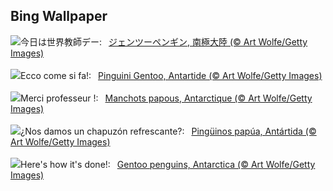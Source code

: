 ## Bing Wallpaper
![](https://www.bing.com/th?id=OHR.GentooJump_JA-JP8308957970_UHD.jpg&w=1000)今日は世界教師デー:&nbsp;&ensp;[ジェンツーペンギン, 南極大陸 (© Art Wolfe/Getty Images)](https://www.bing.com/th?id=OHR.GentooJump_JA-JP8308957970_UHD.jpg)
<br><br/>
![](https://www.bing.com/th?id=OHR.GentooJump_IT-IT0819312209_UHD.jpg&w=1000)Ecco come si fa!:&nbsp;&ensp;[Pinguini Gentoo, Antartide (© Art Wolfe/Getty Images)](https://www.bing.com/th?id=OHR.GentooJump_IT-IT0819312209_UHD.jpg)
<br><br/>
![](https://www.bing.com/th?id=OHR.GentooJump_FR-FR8699186535_UHD.jpg&w=1000)Merci professeur !:&nbsp;&ensp;[Manchots papous, Antarctique (© Art Wolfe/Getty Images)](https://www.bing.com/th?id=OHR.GentooJump_FR-FR8699186535_UHD.jpg)
<br><br/>
![](https://www.bing.com/th?id=OHR.GentooJump_ES-ES1727367009_UHD.jpg&w=1000)¿Nos damos un chapuzón refrescante?:&nbsp;&ensp;[Pingüinos papúa, Antártida (© Art Wolfe/Getty Images)](https://www.bing.com/th?id=OHR.GentooJump_ES-ES1727367009_UHD.jpg)
<br><br/>
![](https://www.bing.com/th?id=OHR.GentooJump_EN-GB5526095211_UHD.jpg&w=1000)Here's how it's done!:&nbsp;&ensp;[Gentoo penguins, Antarctica (© Art Wolfe/Getty Images)](https://www.bing.com/th?id=OHR.GentooJump_EN-GB5526095211_UHD.jpg)
<br><br/>
